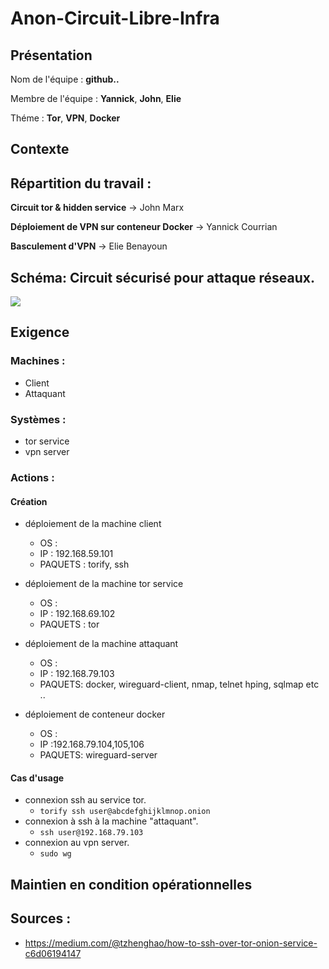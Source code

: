 # Anon-Circuit-Libre-Infra

## Présentation
Nom de l'équipe : **github..**

Membre de l'équipe : **Yannick**, **John**, **Elie**

Théme : **Tor**, **VPN**, **Docker** 

## Contexte

## Répartition du travail :

**Circuit tor & hidden service** -> John Marx

**Déploiement de VPN sur conteneur Docker** -> Yannick Courrian

**Basculement d'VPN** -> Elie Benayoun

## Schéma: Circuit sécurisé pour attaque réseaux.
![](https://i.imgur.com/0hEEMhP.png)

## Exigence   

### Machines :

- Client
- Attaquant

### Systèmes :

- tor service
- vpn server

### Actions :

#### Création
* déploiement de la machine client 
  * OS : 
  * IP : 192.168.59.101
  * PAQUETS : torify, ssh

* déploiement de la machine tor service 
  * OS : 
  * IP : 192.168.69.102 
  * PAQUETS : tor
 
* déploiement de la machine attaquant 
  * OS :
  * IP : 192.168.79.103
  * PAQUETS: docker, wireguard-client, nmap, telnet hping, sqlmap etc ..  

* déploiement de conteneur docker
  * OS :
  * IP :192.168.79.104,105,106
  * PAQUETS: wireguard-server
  
#### Cas d'usage
* connexion ssh au service tor.
  * ```torify ssh user@abcdefghijklmnop.onion```
* connexion à ssh à la machine "attaquant".
  * ```ssh user@192.168.79.103```
* connexion au vpn server.
  * ```sudo wg```
  
## Maintien en condition opérationnelles

## Sources :

* https://medium.com/@tzhenghao/how-to-ssh-over-tor-onion-service-c6d06194147
